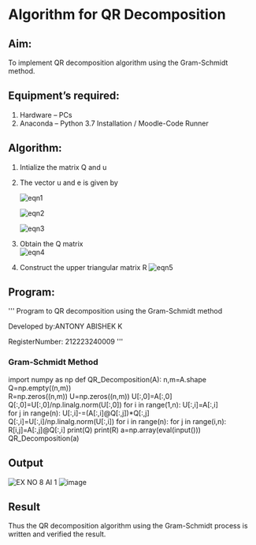 # Algorithm for QR Decomposition
## Aim:
To implement QR decomposition algorithm using the Gram-Schmidt method.
## Equipment’s required:
1.	Hardware – PCs
2.	Anaconda – Python 3.7 Installation / Moodle-Code Runner
## Algorithm:
1.	Intialize the matrix Q and u
2.	The vector u and e is given by

    ![eqn1](./ex4.jpg)

    ![eqn2](./ex6.jpg)

    ![eqn3](./ex3.jpg)

3.	Obtain the Q matrix   
    ![eqn4](./ex1.jpg)
4.	Construct the upper triangular matrix R
    ![eqn5](./ex2.jpg)



## Program:
''' Program to QR decomposition using the Gram-Schmidt method

Developed by:ANTONY ABISHEK K

RegisterNumber: 212223240009 '''

### Gram-Schmidt Method

import numpy as np
def QR_Decomposition(A):
    n,m=A.shape
    Q=np.empty((n,m))                                       
    R=np.zeros((n,m))
    U=np.zeros((n,m))
    U[:,0]=A[:,0]
    Q[:,0]=U[:,0]/np.linalg.norm(U[:,0])
    for i in range(1,n):
        U[:,i]=A[:,i]                         
        for j in range(n):
            U[:,i]-=(A[:,i]@Q[:,j])*Q[:,j]
        Q[:,i]=U[:,i]/np.linalg.norm(U[:,i])
    for i in range(n):
        for j in range(i,n):
            R[i,j]=A[:,j]@Q[:,i]
    print(Q)
    print(R)
a=np.array(eval(input()))
QR_Decomposition(a)

## Output
![EX NO 8 AI 1](https://github.com/Antonyabishek2004/QRdecomposition/assets/138849620/554e4016-afcd-48f9-a2d0-9c3f6ad8a337)
![image](https://github.com/Antonyabishek2004/QRdecomposition/assets/138849620/b8ce2c83-1806-4a31-b2b4-8b1bfb978d52)

## Result
Thus the QR decomposition algorithm using the Gram-Schmidt process is written and verified the result.
